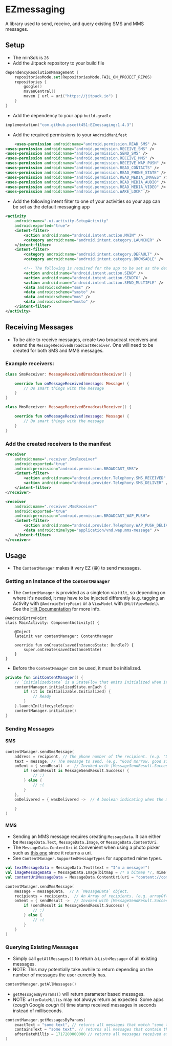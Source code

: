 # EZmessaging

A library used to send, receive, and query existing SMS and MMS messages.

## Setup
- The minSdk is `26`
- Add the Jitpack repository to your build file
```kotlin
dependencyResolutionManagement {
    repositoriesMode.set(RepositoriesMode.FAIL_ON_PROJECT_REPOS)
    repositories {
        google()
        mavenCentral()
        maven { url = uri("https://jitpack.io") }
    }
}
```
- Add the dependency to your app `build.gradle`
```kotlin
implementation("com.github.pscott451:EZmessaging:1.4.3")
```
- Add the required permissions to your `AndroidManifest`
```xml
    <uses-permission android:name="android.permission.READ_SMS" />
<uses-permission android:name="android.permission.RECEIVE_SMS" />
<uses-permission android:name="android.permission.SEND_SMS" />
<uses-permission android:name="android.permission.RECEIVE_MMS" />
<uses-permission android:name="android.permission.RECEIVE_WAP_PUSH" />
<uses-permission android:name="android.permission.READ_CONTACTS" />
<uses-permission android:name="android.permission.READ_PHONE_STATE" />
<uses-permission android:name="android.permission.READ_MEDIA_IMAGES" />
<uses-permission android:name="android.permission.READ_MEDIA_AUDIO" />
<uses-permission android:name="android.permission.READ_MEDIA_VIDEO" />
<uses-permission android:name="android.permission.WAKE_LOCK" />
```
- Add the following intent filter to one of your activities so your app can be set as the default messaging app
```xml
<activity
    android:name=".ui.activity.SetupActivity"
    android:exported="true">
    <intent-filter>
        <action android:name="android.intent.action.MAIN" />
        <category android:name="android.intent.category.LAUNCHER" />
    </intent-filter>
    <intent-filter>
        <category android:name="android.intent.category.DEFAULT" />
        <category android:name="android.intent.category.BROWSABLE" />

        <!-- The following is required for the app to be set as the default messaging app -->
        <action android:name="android.intent.action.SEND" />
        <action android:name="android.intent.action.SENDTO" />
        <action android:name="android.intent.action.SEND_MULTIPLE" />
        <data android:scheme="sms" />
        <data android:scheme="smsto" />
        <data android:scheme="mms" />
        <data android:scheme="mmsto" />
    </intent-filter>
</activity>
```

## Receiving Messages
- To be able to receive messages, create two broadcast receivers and extend the `MessageReceivedBroadcastReceiver`. One will need to be created for both SMS and MMS messages.

### Example receivers:
```kotlin
class SmsReceiver: MessageReceivedBroadcastReceiver() {

    override fun onMessageReceived(message: Message) {
        // Do smart things with the message
    }
}
```
```kotlin
class MmsReceiver: MessageReceivedBroadcastReceiver() {

    override fun onMessageReceived(message: Message) {
        // Do smart things with the message
    }
}
```
### Add the created receivers to the manifest
```xml
<receiver
    android:name=".receiver.SmsReceiver"
    android:exported="true"
    android:permission="android.permission.BROADCAST_SMS">
    <intent-filter>
        <action android:name="android.provider.Telephony.SMS_RECEIVED" />
        <action android:name="android.provider.Telephony.SMS_DELIVER" />
    </intent-filter>
</receiver>

<receiver
    android:name=".receiver.MmsReceiver"
    android:exported="true"
    android:permission="android.permission.BROADCAST_WAP_PUSH">
    <intent-filter>
        <action android:name="android.provider.Telephony.WAP_PUSH_DELIVER" />
        <data android:mimeType="application/vnd.wap.mms-message" />
    </intent-filter>
</receiver>
```

## Usage
- The `ContentManager` makes it very EZ (😁) to send messages.
### Getting an Instance of the `ContentManager`
- The `ContentManager` is provided as a singleton via `Hilt`, so depending on where it's needed, it may have to be injected differently (e.g. tagging an Activity with `@AndroidEntryPoint` or a `ViewModel` with `@HiltViewModel`). See the [Hilt Documentation](https://developer.android.com/training/dependency-injection/hilt-android) for more info.
```
@AndroidEntryPoint
class MainActivity: ComponentActivity() {

    @Inject
    lateinit var contentManager: ContentManager

    override fun onCreate(savedInstanceState: Bundle?) {
        super.onCreate(savedInstanceState)
    }
}
```

- Before the `ContentManager` can be used, it must be initialized.
```kotlin
private fun initContentManager() {
    // `initializedState` is a StateFlow that emits Initialized when it's ready to use
    contentManager.initializedState.onEach {
        if (it is Initializable.Initialized) {
            // Ready
        }
    }.launchIn(lifecycleScope)
    contentManager.initialize()
}
```

### Sending Messages
#### SMS
```kotlin
contentManager.sendSmsMessage(
    address = recipient, // The phone number of the recipient. (e.g. "5553231122")
    text = message, // The message to send. (e.g. "Good morrow, good sir!")
    onSent = { sendResult ->  // Invoked with [MessageSendResult.Success] if the message was successfully sent.
        if (sendResult is MessageSendResult.Success) {
            // :)
        } else {
            // :(
        }
    },
    onDelivered = { wasDelivered ->  // A boolean indicating when the message was delivered to the recipient.  Depending on the carrier and device, this may not always be available.
                
    }
)
```

#### MMS
- Sending an MMS message requires creating `MessageData`. It can either be `MessageData.Text`, `MessageData.Image`, or `MessageData.ContentUri`.
- The `MessageData.ContentUri` is Convenient when using a photo picker such as [this one](https://developer.android.com/training/data-storage/shared/photopicker) since it returns a uri.
- See `ContentManager.SupportedMessageTypes` for supported mime types.
```kotlin
val textMessageData = MessageData.Text(text = "I'm a message!")
val imageMessageData = MessageData.Image(bitmap = /* a bitmap */, mimeType = "image/jpeg")
val contentUriMessageData = MessageData.ContentUri(uri = "content://com.android.providers.downloads.documents/document/20")
```

```kotlin
contentManager.sendMmsMessage(
    message = messageData,  // A `MessageData` object. 
    recipients = recipients,  // An Array of recipients. (e.g. arrayOf("5553231122", "5553335555"))
    onSent = { sendResult ->  // Invoked with [MessageSendResult.Success] if the message was successfully sent.
        if (sendResult is MessageSendResult.Success) {
            // :)
        } else {
            // :(
        }
    }
)
```

### Querying Existing Messages
- Simply call `getAllMessages()` to return a `List<Message>` of all existing messages.
- NOTE: This may potentially take awhile to return depending on the number of messages the user currently has.
```kotlin
contentManager.getAllMessages()
```
- `getMessagesByParams()` will return parameter based messages.
- NOTE: `afterDateMillis` may not always return as expected. Some apps (*cough* Google *cough* 🙄) time stamp received messages in seconds instead of milliseconds.
```kotlin
contentManager.getMessagesByParams(
    exactText = "some text", // returns all messages that match "some text".
    containsText = "some text", // returns all messages that contain the substring "some text".
    afterDateMillis = 1717200000000 // returns all messages received after Jun 1, 2024.
)
```
